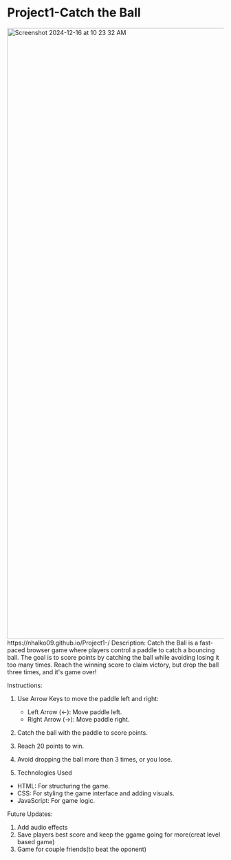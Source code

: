 # Project1-Catch the Ball 
<img width="1421" alt="Screenshot 2024-12-16 at 10 23 32 AM" src="https://github.com/user-attachments/assets/e068775f-ce78-45b1-8d16-bddd8e8f934b" />
https://nhalko09.github.io/Project1-/
Description:
Catch the Ball is a fast-paced browser game where players control a paddle to catch a bouncing ball. The goal is to score points by catching the ball while avoiding losing it too many times. Reach the winning score to claim victory, but drop the ball three times, and it's game over!

Instructions:
1. Use Arrow Keys to move the paddle left and right:
    * Left Arrow (←): Move paddle left.
    * Right Arrow (→): Move paddle right.
2. Catch the ball with the paddle to score points.
3. Reach 20 points to win.
4. Avoid dropping the ball more than 3 times, or you lose.

5. Technologies Used
* HTML: For structuring the game.
* CSS: For styling the game interface and adding visuals.
* JavaScript: For game logic.


Future Updates:
1. Add audio effects
2. Save players best score and keep the ggame going for more(creat level based game)
3. Game for couple friends(to beat the oponent)
